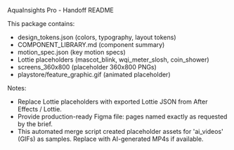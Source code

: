 AquaInsights Pro - Handoff README

This package contains:
- design_tokens.json (colors, typography, layout tokens)
- COMPONENT_LIBRARY.md (component summary)
- motion_spec.json (key motion specs)
- Lottie placeholders (mascot_blink, wqi_meter_slosh, coin_shower)
- screens_360x800 (placeholder 360x800 PNGs)
- playstore/feature_graphic.gif (animated placeholder)

Notes:
- Replace Lottie placeholders with exported Lottie JSON from After Effects / Lottie.
- Provide production-ready Figma file: pages named exactly as requested by the brief.
- This automated merge script created placeholder assets for 'ai_videos' (GIFs) as samples. Replace with AI-generated MP4s if available.
